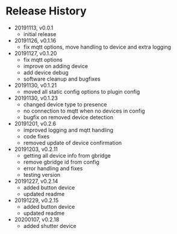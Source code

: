 # Release History

* 20191113, v0.0.1
	* initial release
* 20191126, v0.1.16
	* fix mqtt options, move handling to device and extra logging
* 20191127, v0.1.20
	* fix mqtt options
	* improve on adding device
	* add device debug
	* software cleanup and bugfixes
* 20191130, v0.1.21
	* moved all static config options to plugin config
* 20191130, v0.1.23
	* changed device type to presence
	* no connection to mqtt when no devices in config
	* bugfix on removed device detection
* 20191201, v0.2.6
	* improved logging and mqtt handling
	* code fixes
	* removed update of device confirmation
* 20191203, v0.2.11
	* getting all device info from gbridge
	* remove gbridge id from config
	* error handling and fixes
	* testing version
* 20191227, v0.2.14
	* added button device
	* updated readme
* 20191229, v0.2.15
	* added button device
	* updated readme
* 20200107, v0.2.18
	* added shutter device
